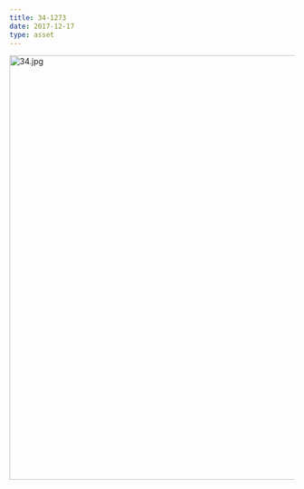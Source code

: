 ```yaml
---
title: 34-1273
date: 2017-12-17
type: asset
---
```

<img src="http://ccnmtl.columbia.edu/projects/histologylab/assets/images/34.jpg" height="750" alt="34.jpg" style="margin: 0;padding: 0;border: 0;">